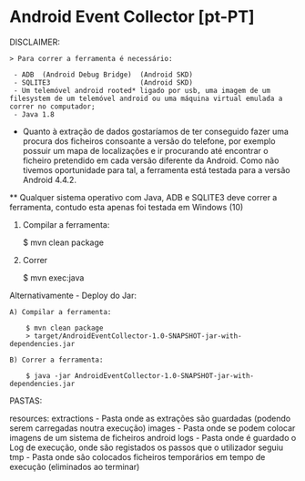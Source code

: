 # Android Event Collector [pt-PT]

DISCLAIMER:
	
	> Para correr a ferramenta é necessário:

	 - ADB 	(Android Debug Bridge)	(Android SKD)
	 - SQLITE3 						(Android SKD)
	 - Um telemóvel android rooted* ligado por usb, uma imagem de um filesystem de um telemóvel android ou uma máquina virtual emulada a correr no computador;
	 - Java 1.8

* Quanto à extração de dados gostaríamos de ter conseguido fazer uma procura dos ficheiros consoante a versão do telefone, 
por exemplo possuir um mapa de localizações e ir procurando até encontrar o ficheiro pretendido em cada versão diferente da Android.
Como não tivemos oportunidade para tal, a ferramenta está testada para a versão Android 4.4.2.

** Qualquer sistema operativo com Java, ADB e SQLITE3 deve correr a ferramenta, contudo esta apenas foi testada em Windows (10)


1) Compilar a ferramenta:

	$ mvn clean package

2) Correr

	$ mvn exec:java

Alternativamente - Deploy do Jar:

	A) Compilar a ferramenta:

		$ mvn clean package
		> target/AndroidEventCollector-1.0-SNAPSHOT-jar-with-dependencies.jar

	B) Correr a ferramenta:

		$ java -jar AndroidEventCollector-1.0-SNAPSHOT-jar-with-dependencies.jar

PASTAS:

resources:
	extractions - Pasta onde as extrações são guardadas (podendo serem carregadas noutra execução)
	images		- Pasta onde se podem colocar imagens de um sistema de ficheiros android
	logs		- Pasta onde é guardado o Log de execução, onde são registados os passos que o utilizador seguiu
	tmp 		- Pasta onde são colocados ficheiros temporários em tempo de execução (eliminados ao terminar)
